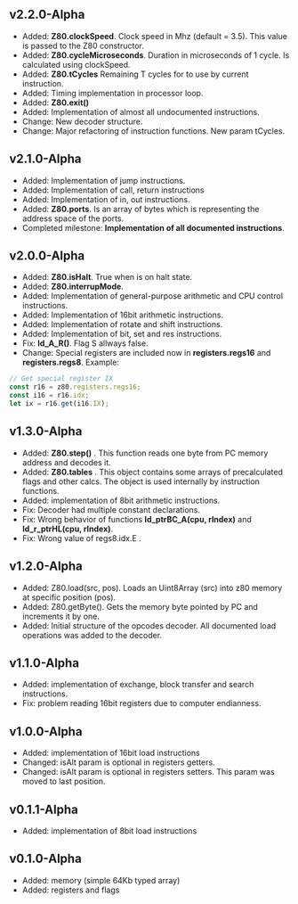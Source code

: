 ## v2.2.0-Alpha
* Added: **Z80.clockSpeed**. Clock speed in Mhz (default = 3.5). This value is passed to the Z80 constructor.
* Added: **Z80.cycleMicroseconds**. Duration in microseconds of 1 cycle. Is calculated using clockSpeed.
* Added: **Z80.tCycles** Remaining T cycles for to use by current instruction.
* Added: Timing implementation in processor loop.
* Added: **Z80.exit()**
* Added: Implementation of almost all undocumented instructions.
* Change: New decoder structure.
* Change: Major refactoring of instruction functions. New param tCycles. 

## v2.1.0-Alpha
* Added: Implementation of jump instructions.
* Added: Implementation of call, return instructions
* Added: Implementation of in, out instructions.
* Added: **Z80.ports**. Is an array of bytes which is representing the address space of the ports.
* Completed milestone: **Implementation of all documented instructions**.

## v2.0.0-Alpha
* Added: **Z80.isHalt**. True when is on halt state.
* Added: **Z80.interrupMode**. 
* Added: Implementation of general-purpose arithmetic and CPU control instructions.
* Added: Implementation of 16bit arithmetic instructions.
* Added: Implementation of rotate and shift instructions.
* Added: Implementation of bit, set and res instructions.
* Fix: **ld_A_R()**. Flag S allways false.
* Change: Special registers are included now in **registers.regs16** and **registers.regs8**.
Example:
```javascript
// Get special register IX
const r16 = z80.registers.regs16;
const i16 = r16.idx;
let ix = r16.get(i16.IX);
```
## v1.3.0-Alpha
* Added: **Z80.step()** . This function reads one byte from PC memory address and decodes it.
* Added: **Z80.tables** . This object contains some arrays of precalculated flags and other calcs.
The object is used internally by instruction functions.
* Added: implementation of 8bit arithmetic instructions.
* Fix: Decoder had multiple constant declarations.
* Fix: Wrong behavior of functions **ld_ptrBC_A(cpu, rIndex)** and **ld_r_ptrHL(cpu, rIndex)**.
* Fix: Wrong value of regs8.idx.E .

## v1.2.0-Alpha
* Added: Z80.load(src, pos). Loads an Uint8Array (src) into z80 memory at specific position (pos).
* Added: Z80.getByte(). Gets the memory byte pointed by PC and increments it by one.
* Added: Initial structure of the opcodes decoder. All documented load operations was added to the decoder.

## v1.1.0-Alpha
* Added: implementation of exchange, block transfer and search instructions.
* Fix: problem reading 16bit registers due to computer endianness.

## v1.0.0-Alpha
* Added: implementation of 16bit load instructions
* Changed: isAlt param is optional in registers getters.
* Changed: isAlt param is optional in registers setters. This param was moved to last position.

## v0.1.1-Alpha
* Added: implementation of 8bit load instructions

## v0.1.0-Alpha
* Added: memory (simple 64Kb typed array)
* Added: registers and flags